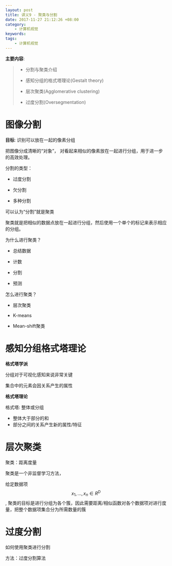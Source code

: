 ```yaml
---
layout: post
title: 讲义9 - 聚类与分割
date: 2017-11-27 21:12:26 +08:00
category:
    - 计算机视觉
keywords:
tags:
    - 计算机视觉
---
```


**主要内容**:

> - 分割与聚类介绍
>
> - 感知分组的格式塔理论(Gestalt theory)
>
> - 层次聚类(Agglomerative	clustering)
>
> - 过度分割(Oversegmentation)

# 图像分割

**目标**: 识别可以放在一起的像素分组

把图像分成清晰的“对象”， 对看起来相似的像素放在一起进行分组，用于进一步的高效处理。

分割的类型：

- 过度分割

- 欠分割

- 多种分割

可以认为“分割”就是聚类

聚类就是把相似的数据点放在一起进行分组，然后使用一个单个的标记来表示相应的分组。


为什么进行聚类？

- 总结数据

- 计数

- 分割

- 预测

怎么进行聚类？

- 层次聚类

- K-means

- Mean-shift聚类


# 感知分组格式塔理论

**格式塔学派**

分组对于可视化感知来说非常关键

集合中的元素会因关系产生的属性

**格式塔理论**

格式塔: 整体或分组

- 整体大于部分的和
- 部分之间的关系产生新的属性/特征

# 层次聚类

聚类：距离度量

聚类是一个非监督学习方法，

给定数据项 $$x_1, ..., x_n \in R^D$$, 聚类的目标是进行分组为各个簇，因此需要距离/相似函数对各个数据项对进行度量，把整个数据项集合分为所需数量的簇


# 过度分割

如何使用聚类进行分割

方法：过度分割算法
